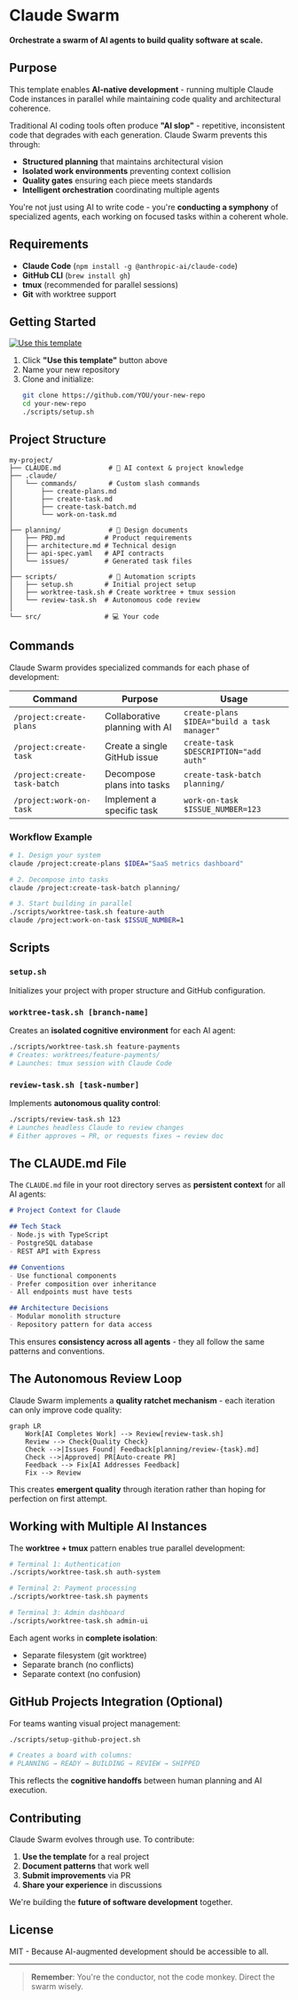 # Claude Swarm

**Orchestrate a swarm of AI agents to build quality software at scale.**

## Purpose

This template enables **AI-native development** - running multiple Claude Code instances in parallel while maintaining code quality and architectural coherence. 

Traditional AI coding tools often produce **"AI slop"** - repetitive, inconsistent code that degrades with each generation. Claude Swarm prevents this through:

- **Structured planning** that maintains architectural vision
- **Isolated work environments** preventing context collision  
- **Quality gates** ensuring each piece meets standards
- **Intelligent orchestration** coordinating multiple agents

You're not just using AI to write code - you're **conducting a symphony** of specialized agents, each working on focused tasks within a coherent whole.

## Requirements

- **Claude Code** (`npm install -g @anthropic-ai/claude-code`)
- **GitHub CLI** (`brew install gh`)
- **tmux** (recommended for parallel sessions)
- **Git** with worktree support

## Getting Started

[![Use this template](https://img.shields.io/badge/Use%20this%20template-2ea44f?style=for-the-badge)](https://github.com/org/claude-swarm/generate)

1. Click **"Use this template"** button above
2. Name your new repository
3. Clone and initialize:
   ```bash
   git clone https://github.com/YOU/your-new-repo
   cd your-new-repo
   ./scripts/setup.sh
   ```

## Project Structure

```
my-project/
├── CLAUDE.md            # 🤖 AI context & project knowledge
├── .claude/              
│   └── commands/        # Custom slash commands
│       ├── create-plans.md
│       ├── create-task.md
│       ├── create-task-batch.md
│       └── work-on-task.md
│
├── planning/            # 📝 Design documents
│   ├── PRD.md          # Product requirements
│   ├── architecture.md # Technical design
│   ├── api-spec.yaml   # API contracts
│   └── issues/         # Generated task files
│
├── scripts/             # 🔧 Automation scripts
│   ├── setup.sh        # Initial project setup
│   ├── worktree-task.sh # Create worktree + tmux session
│   └── review-task.sh  # Autonomous code review
│
└── src/                # 💻 Your code
```

## Commands

Claude Swarm provides specialized commands for each phase of development:

| Command | Purpose | Usage |
|---------|---------|-------|
| `/project:create-plans` | Collaborative planning with AI | `create-plans $IDEA="build a task manager"` |
| `/project:create-task` | Create a single GitHub issue | `create-task $DESCRIPTION="add auth"` |
| `/project:create-task-batch` | Decompose plans into tasks | `create-task-batch planning/` |
| `/project:work-on-task` | Implement a specific task | `work-on-task $ISSUE_NUMBER=123` |

### Workflow Example

```bash
# 1. Design your system
claude /project:create-plans $IDEA="SaaS metrics dashboard"

# 2. Decompose into tasks  
claude /project:create-task-batch planning/

# 3. Start building in parallel
./scripts/worktree-task.sh feature-auth
claude /project:work-on-task $ISSUE_NUMBER=1
```

## Scripts

### `setup.sh`
Initializes your project with proper structure and GitHub configuration.

### `worktree-task.sh [branch-name]`
Creates an **isolated cognitive environment** for each AI agent:
```bash
./scripts/worktree-task.sh feature-payments
# Creates: worktrees/feature-payments/
# Launches: tmux session with Claude Code
```

### `review-task.sh [task-number]`
Implements **autonomous quality control**:
```bash
./scripts/review-task.sh 123
# Launches headless Claude to review changes
# Either approves → PR, or requests fixes → review doc
```

## The CLAUDE.md File

The `CLAUDE.md` file in your root directory serves as **persistent context** for all AI agents:

```markdown
# Project Context for Claude

## Tech Stack
- Node.js with TypeScript
- PostgreSQL database  
- REST API with Express

## Conventions
- Use functional components
- Prefer composition over inheritance
- All endpoints must have tests

## Architecture Decisions
- Modular monolith structure
- Repository pattern for data access
```

This ensures **consistency across all agents** - they all follow the same patterns and conventions.

## The Autonomous Review Loop

Claude Swarm implements a **quality ratchet mechanism** - each iteration can only improve code quality:

```mermaid
graph LR
    Work[AI Completes Work] --> Review[review-task.sh]
    Review --> Check{Quality Check}
    Check -->|Issues Found| Feedback[planning/review-{task}.md]
    Check -->|Approved| PR[Auto-create PR]
    Feedback --> Fix[AI Addresses Feedback]
    Fix --> Review
```

This creates **emergent quality** through iteration rather than hoping for perfection on first attempt.

## Working with Multiple AI Instances

The **worktree + tmux** pattern enables true parallel development:

```bash
# Terminal 1: Authentication
./scripts/worktree-task.sh auth-system

# Terminal 2: Payment processing  
./scripts/worktree-task.sh payments

# Terminal 3: Admin dashboard
./scripts/worktree-task.sh admin-ui
```

Each agent works in **complete isolation**:
- Separate filesystem (git worktree)
- Separate branch (no conflicts)
- Separate context (no confusion)

## GitHub Projects Integration (Optional)

For teams wanting visual project management:

```bash
./scripts/setup-github-project.sh

# Creates a board with columns:
# PLANNING → READY → BUILDING → REVIEW → SHIPPED
```

This reflects the **cognitive handoffs** between human planning and AI execution.

## Contributing

Claude Swarm evolves through use. To contribute:

1. **Use the template** for a real project
2. **Document patterns** that work well
3. **Submit improvements** via PR
4. **Share your experience** in discussions

We're building the **future of software development** together.

## License

MIT - Because AI-augmented development should be accessible to all.

---

> **Remember**: You're the conductor, not the code monkey. Direct the swarm wisely.